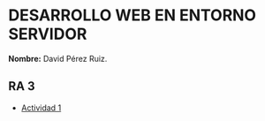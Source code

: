 # DESARROLLO WEB EN ENTORNO SERVIDOR

**Nombre:** David Pérez Ruiz.

## RA 3

* [Actividad 1](/ra3/act1/)